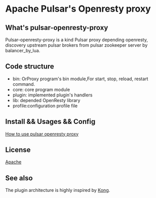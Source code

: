 # Apache Pulsar's Openresty proxy

## What's pulsar-openresty-proxy

Pulsar-openresty-proxy is a kind Pulsar proxy depending openresty, discovery upstream pulsar brokers from pulsar zookeeper server by balancer_by_lua.

## Code structure
- bin: OrProxy program's bin module,For start, stop, reload, restart command.
- core: core program module
- plugin: implemented plugin's handlers
- lib: depended OpenResty library
- profile:configuration profile file

## Install && Usages && Config
[How to use pulsar openresty proxy](https://github.com/yumchina/pulsar-openresty-proxy/wiki)

## License
[Apache](./LICENSE)


## See also

The plugin architecture is highly inspired by [Kong](https://github.com/Mashape/kong).


